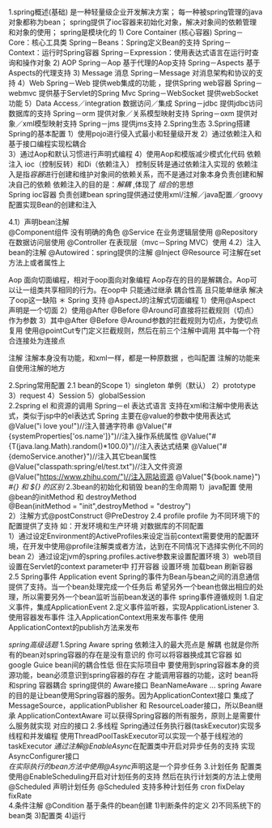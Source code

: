 1.spring概述(基础)
    是一种轻量级企业开发解决方案；
    每一种被spring管理的java对象都称为bean；
    spring提供了ioc容器来初始化对象，解决对象间的依赖管理和对象的使用；
    spring是模块化的
        1) Core Container (核心容器)
            Spring－Core：核心工具类
            Spring－Beans：Spring定义Bean的支持
            Spring－Context：运行时Spring容器
            Spring－Expression：使用表达式语言在运行时查询和操作对象
        2) AOP 
            Spring－Aop 基于代理的Aop支持
            Spring－Aspects 基于Aspects的代理支持
        3) Message 消息
            Spring－Message 对消息架构和协议的支持
        4）Web
            Spring－Web 提供web集成的功能 ，提供Spring web容器
            Spring－webmvc 提供基于Servlet的Spring Mvc
            Spring－WebSocket 提供webSocket功能
        5）Data Access／integration 数据访问／集成
            Spring－jdbc 提供jdbc访问数据库的支持
            Spring－orm 提供对象／关系模型映射支持
            Spring－oxm 提供对象／xml模型映射支持
            Spring－jms 提供jms支持
2.Spring生态
3.Spring搭建
    Spring的基本配置
        1）使用pojo进行侵入式最小和轻量级开发
        2）通过依赖注入和基于接口编程实现松耦合    
        3）通过Aop和默认习惯进行声明式编程
        4）使用Aop和模版减少模式化代码
    依赖注入
        ioc（控制反转）和Di（依赖注入）
        控制反转是通过依赖注入实现的
        依赖注入是指*容器*进行创建和维护对象间的依赖关系，而不是通过对象本身负责创建和解决自己的依赖
        依赖注入的目的是：*解耦*  ,体现了 *组合*的思想  
    Spring ioc容器
        负责创建bean
        spring提供通过使用xml/注解／java配置／groovy配置实现Bean的创建和注入
        
4.1）声明bean注解    
    @Component组件 没有明确的角色
    @Service 在业务逻辑层使用
    @Repository 在数据访问层使用
    @Controller 在表现层（mvc－Spring MVC）使用
4.2）注入bean的注解
    @Autowired：spring提供的注解
    @Inject
    @Resource
    可注解在set方法上或者属性上  
    
    
Aop
    面向切面编程，相对于oop面向对象编程
    Aop存在的目的是解耦合。Aop可以让一组类共享相同的行为。在oop中
    只能通过继承  耦合性高 且只能单继承  解决了oop这一缺陷
    ＊
    Spring  支持 @AspectJ的注解式切面编程
        1）使用@Aspect 声明是一个切面
        2）使用@After @Before @Around可直接将拦截规则（切点）作为参数
        3）其中@After @Before @Around参数的拦截规则为切点，为使切点复用 使用@pointCut专门定义拦截规则，然后在前三个注解中调用
        其中每一个符合连接处为连接点
        
        
注解
    注解本身没有功能，和xml一样，都是一种原数据 ，也叫配置
    注解的功能来自使用注解的地方            
    
2.Spring常用配置
    2.1 bean的Scope
        1）singleton  单例（默认）
        2）prototype  
        3）request
        4）Session
        5）globalSession  
    2.2spring el 和资源的调用
        Spring－el 表达式语言 支持在xml和注解中使用表达式，类似于jsp中的el表达式
        Spring 主要在@value的参数中使用表达式
                    @Value("i love you!")//注入普通字符串
                    @Value("#{systemProperties['os.name']}")//注入操作系统属性
                    @Value("#{T(java.lang.Math).random()*100.0}")//注入表达式结果
                    @Value("#{demoService.another}")//注入其它bean属性
                    @Value("classpath:spring/el/test.txt")//注入文件资源
                    @Value("https://www.zhihu.com/")//注入网站资源
                    @Value("${book.name}")
                    *#{} 和 ${} 的区别*
    2.3bean的初始化和销毁 
           bean的生命周期
           1）java配置  使用@bean的initMethod 和   destroyMethod  
                 @Bean(initMethod = "init",destroyMethod = "destroy")   
           2）注解方式@postConstruct @PreDestroy
    2.4 profile
          profile 为不同环境下的配置提供了支持
                    如：开发环境和生产环境 对数据库的不同配置  
          1）通过设定Environment的ActiveProfiles来设定当前context需要使用的配置环境，在开发中使用@profile注解类或者方法，达到在不同情况下选择实例化不同的bean
          2）通过设定jvm的spring.profiles.active参数来设置配置环境
          3）web项目设置在Servlet的context parameter中
            打开容器
            设置环境
            加载bean
            刷新容器
    2.5 Spring事件 Application event
        Spring的事件为Bean与bean之间的消息通信提供了支持。当一个bean处理完成一个任务后
        希望另外一个bean也做出相应的处理，所以需要另外一个bean监听当前bean发送的事件
           spring事件遵循规则
            1.自定义事件，集成ApplicationEvent
            2.定义事件监听器，实现ApplicationListener
            3.使用容器发布事件
                注入ApplicationContext用来发布事件
                使用ApplicationContext的publish方法来发布
                
                
*spring高级话题*
    1.Spring Aware
            spring 依赖注入的最大亮点是 解耦 也就是你所有的bean对spring容器的存在是没有意识的
        你可以将容器换成其它容器 如google Guice bean间的耦合性低
            但在实际项目中 要使用到spring容器本身的资源功能，bean必须意识到spring容器的存在
        才能调用容器的功能，这时 bean将和spring 容器耦合
             spring提供的 Aware接口
                BeanNameAware
                ...
             spring Aware的目的是让bean使用Spring容器的服务。因为ApplicationContext接口
        集成了MessageSource，applicationPublisher 和 ResourceLoader接口，所以Bean继承
        ApplicationContextAware 可以获得Spring容器的所有服务，原则上是需要什么服务就实现
        对应的接口 
    2.多线程
        Spring通过任务执行器(taskExecutor)实现多线程和并发编程
        使用ThreadPoolTaskExecutor可以实现一个基于线程池的taskExecutor
        *通过注解@EnableAsync*在配置类中开启对异步任务的支持 
            实现AsyncConfigurer接口   
        *在实际执行的bean方法中使用@Async*声明这是一个异步任务
    3.计划任务
        配置类使用@EnableScheduling开启对计划任务的支持
        然后在执行计划类的方法上使用@Scheduled 声明计划任务
        @Scheduled 支持多种计划任务
        cron  fixDelay  fixRate  
    4.条件注解 @Condition
        基于条件的bean创建
            1)判断条件的定义
            2)不同系统下的bean类
            3)配置类
            4)运行 
        
                
                              
                
                                
        
              